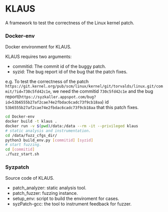 # KLAUS

A framework to test the correctness of the Linux kernel patch.

### Docker-env
Docker environment for KLAUS.

KLAUS requires two arguments:
+ commitid: The commit id of the buggy patch.
+ syzid: The bug report id of the bug that the patch fixes.

e.g. To test the correctness of the patch `https://git.kernel.org/pub/scm/linux/kernel/git/torvalds/linux.git/commit/?id=730c5fd42c1e`, we need the commitid `730c5fd42c1e` and the bug report(`https://syzkaller.appspot.com/bug?id=53b6555b27af2cae74e2fbdac6cadc73f9cb18aa`) id `53b6555b27af2cae74e2fbdac6cadc73f9cb18aa` that this patch fixes.

```bash
cd Docker-env
docker build -t klaus . 
docker run -v $(pwd)/data:/data --rm -it --privileged klaus
# static analysis and instrumentation.
cd /data/fuzz_cfgs_dir/
python3 build_env.py [commitid] [syzid]
# start fuzzing.
cd [commitid]
./fuzz_start.sh
```

### Syzpatch
Source code of KLAUS.
+ patch_analyzer: static analysis tool.
+ patch_fuzzer: fuzzing instance.
+ setup_env: script to build the enviroment for cases.
+ syzPatch-gcc: the tool to instrument feedback for fuzzer.
